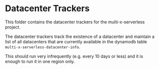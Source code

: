# Datacenter Trackers

This folder contains the datacenter trackers for the multi-x-serverless project.

The datacenter trackers track the existence of a datacenter and maintain a list of all datacenters that are currently available in the dynamodb table `multi-x-serverless-datacenter-info`.

This should run very infrequently (e.g. every 10 days or less) and it is enough to run it in one region only.
